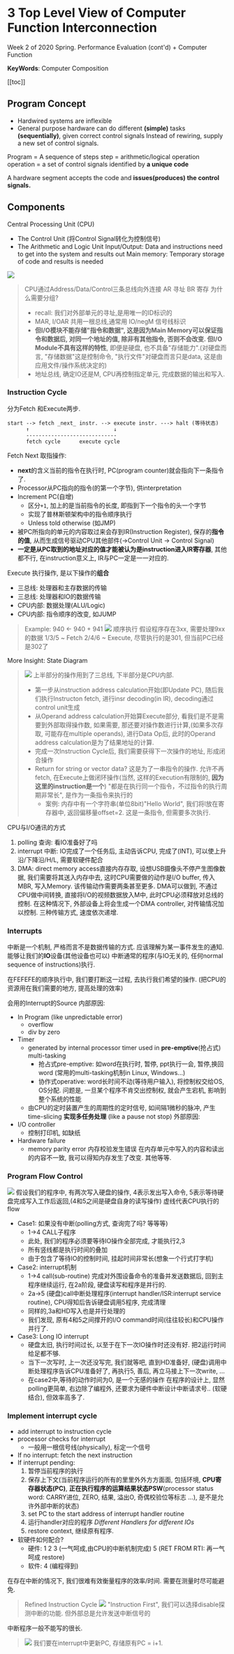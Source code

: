 # 3 Top Level View of Computer Function Interconnection

<!-----
title: 【Computer Composition】3 Top Level View of Computer Function Interconnection
url: cc-top
date: 2020-03-16 14:02:48
tags: 
- Computer Composition

categories: 
- Courses

----->

Week 2 of 2020 Spring. Performance Evaluation (cont'd) + Computer Function

**KeyWords**: Computer Composition

<!--more-->

[[toc]]

## Program Concept
- Hardwired systems are inflexible
- General purpose hardware can do different **(simple)** tasks **(sequentially)**, given correct control signals
  Instead of rewiring, supply a new set of control signals.

Program = A sequence of steps
step = arithmetic/logical operation
operation = a set of control signals identified by **a unique code**

A hardware segment accepts the code and **issues(produces) the control signals.**

## Components
Central Processing Unit (CPU)
- The Control Unit (将Control Signal转化为控制信号)
- The Arithmetic and Logic Unit
Input/Output: Data and instructions need to get into the system and results out
Main memory: Temporary storage of code and results is needed

![](./img/0311-2.png)
> CPU通过Address/Data/Control三条总线向外连接
> AR 寻址
> BR 寄存
> 为什么需要分组?
> - recall: 我们对外部单元的寻址,是用唯一的ID标识的
> - MAR, I/OAR 共用一根总线,通常用 IO/negM 信号线标识
> - **但I/O模块不能存储"指令和数据", 这是因为Main Memory可以保证指令和数据后, 对同一个地址的值, 除非有其他指令, 否则不会改变. 但I/O Module不具有这样的特性**, 即便是硬盘, 也不具备"存储能力".(对硬盘而言, "存储数据"这是控制命令, "执行文件"对硬盘而言只是data, 这是由应用文件/操作系统决定的)
> - 地址总线, 确定IO还是M, CPU再控制指定单元, 完成数据的输出和写入.

### Instruction Cycle
分为Fetch 和Execute两步.
```
start --> fetch _next_ instr. --> execute instr. ---> halt (等待状态)
      ↑                           ↓
      -----------------------------
      fetch cycle      execute cycle
```

Fetch Next 取指操作:
- **next**的含义当前的指令在执行时, PC(program counter)就会指向下一条指令了.
- Processor从PC指向的指令(的第一个字节), 供interpretation
- Increment PC(自增)
  - 区分`+1`, 加上的是当前指令的长度, 即指到下一个指令的头一个字节
  - 实现了普林斯顿架构中的指令顺序执行
  - Unless told otherwise (如JMP)
- 被PC所指向的单元的内容取过来会存到IR(Instruction Register), 保存的**指令的值**, 从而生成信号驱动CPU其他部件(->Control Unit -> Control Signal)
- **一定是从PC取到的地址对应的值才能被认为是instruction进入IR寄存器**, 其他都不行, 在instruction意义上, IR与PC一定是一一对应的.

Execute 执行操作, 是以下操作的**组合**
- 三总线: 处理器和主存数据的传输
- 三总线: 处理器和IO的数据传输
- CPU内部: 数据处理(ALU/Logic)
- CPU内部: 指令顺序的改变, 如JUMP

> Example: 940 <- 940 + 941
> ![](./img/0316-1.jpg)
> 顺序执行
> 假设程序存在3xx, 需要处理9xx的数据
> 1/3/5 ~ Fetch
> 2/4/6 ~ Execute, 尽管执行的是301, 但当前PC已经是302了

More Insight: State Diagram
> ![](./img/0316-2.png)
> 上半部分的操作用到了三总线, 下半部分是CPU内部.
> - 第一步从instruction address calculation开始(即Update PC), 随后我们执行Instructon fetch, 进行insr decoding(in IR), decoding通过control unit生成
> - 从Operand address calculation开始算Execute部分, 看我们是不是需要到外部取得操作数, 如果需要, 那还要对操作数进行计算,(如果多次存取, 可能存在multiple operands), 进行Data Op后, 此时的Operand address calculation是为了结果地址的计算.
> - 完成一次Instruction Cycle后, 我们需要获得下一次操作的地址, 形成闭合操作
> - Return for string or vector data? 这是为了一串指令的操作. 允许不再fetch, 在Execute上做闭环操作(当然, 这样的Execution有限制的, **因为这里的instruction是一个**) "都是在执行同一个指令，不过指令的执行周期非常长", 是作为一条指令来执行的
>   - 案例: 内存中有一个字符串(单位8bit)"Hello World", 我们将l放在寄存器中, 返回偏移量offset=2. 这是一条指令, 但需要多次执行.


CPU与I/O通讯的方式
1. polling 查询: 看IO准备好了吗
2. interrupt 中断: IO完成了一个任务后, 主动告诉CPU, 完成了(INT), 可以使上升沿/下降沿/H/L, 需要软硬件配合
3. DMA: direct memory access直接内存存取, 设想USB摄像头不停产生图像数据, 我们需要将其送入内存中去, 这时CPU需要做的动作是I/O buffer, 传入MBR, 写入Memory. 该传输动作需要两条甚至更多. DMA可以做到, 不通过CPU做中间转换, 直接将I/O的视频数据放入M中, 此时CPU必须释放对总线的控制. 在这种情况下, 外部设备上将会生成一个DMA controller, 对传输情况加以控制.
三种传输方式, 速度依次递增.


### Interrupts
中断是一个机制, 严格而言不是数据传输的方式. 应该理解为某一事件发生的通知. 能够让我们的**IO**设备(其他设备也可以) 中断通常的程序(与IO无关的, 任何normal sequence of instructions)执行.

在FEFEFE的顺序执行中, 我们要打断这一过程, 去执行我们希望的操作. (把CPU的资源用在我们需要的地方, 提高处理的效率)

会用的Interrupt的Source
内部原因:
- In Program (like unpredictable error)
  - overflow
  - div by zero
- Timer
  - generated by internal processor timer used in **pre-emptive**(抢占式) multi-tasking
    - 抢占式pre-emptive: 如word在执行时, 暂停, ppt执行一会, 暂停,换回word (常用的multi-tasking机制in Linux, Windows...)
    - 协作式operative: word长时间不动(等待用户输入), 将控制权交给OS, OS分配. 问题是, 一旦某个程序不肯交出控制权, 就会产生宕机, 影响到整个系统的性能
  - 由CPU的定时装置产生的周期性的定时信号, 如间隔1微秒的脉冲, 产生time-slicing **实现多任务处理** (like a pause not stop)
外部原因:
- I/O controller
  - 控制打印机, 如缺纸
- Hardware failure
  - memory parity error 内存校验发生错误
    在内存单元中写入的内容和读出的内容不一致, 我可以得知内存发生了改变.
其他等等.

### Program Flow Control
![](./img/0316-3.png)
假设我们的程序中, 有两次写入硬盘的操作, 4表示发出写入命令, 5表示等待硬盘完成写入工作后返回,(4和5之间是硬盘自身的读写操作) 虚线代表CPU执行的flow
- Case1: 如果没有中断(polling方式, 查询完了吗? 等等等)
  - 1->4 CALL子程序
  - 此处, 我们的程序必须要等待IO操作全部完成, 才能执行2,3
  - 所有竖线都是执行时间的叠加
  - 由于包含了等待IO的控制时间, 挂起时间非常长(想象一个行式打字机)
- Case2: interrupt机制
  - 1->4 call(sub-routine) 完成对外围设备命令的准备并发送数据后, 回到主程序继续运行, 在2a阶段, 硬盘读写和程序是并行的.
  - 2a->5 (硬盘)call中断处理程序(interrupt handler/ISR:interrupt service routine), CPU得知后告诉硬盘调用5程序, 完成清理
  - 同样的,3a和HD写入也是并行处理的
  - 我们发现, 原有4和5之间撑开的I/O command时间(往往较长)和CPU操作并行了.
- Case3: Long IO interrupt
  - 硬盘太旧, 执行时间过长, 以至于在下一次IO操作时还没有好. 把2运行时间给足都不够.
  - 当下一次写时, 上一次还没写完, 我们就等吧, 直到HD准备好, (硬盘)调用中断处理程序告诉CPU准备好了, 再执行5, 善后, 再立马接上下一次write, ...
  - 在case2中,等待的动作时间为0, 是一个无感的操作
在程序的设计上, 显然polling更简单, 右边除了编程外, 还要求为硬件中断设计中断请求号.. (软硬结合), 但效率高多了.

### Implement interrupt cycle

- add interrupt to instruction cycle
- processor checks for interrupt
  - 一般用一根信号线(physically), 标定一个信号
- If no interrupt: fetch the next instruction
- If interrupt pending:
  1. 暂停当前程序的执行
  2. 保存上下文(当前程序运行的所有的里里外外方方面面, 包括环境, **CPU寄存器状态(PC)**, **正在执行程序的运算结果状态PSW**(processor status word: CARRY进位, ZERO, 结果, 溢出O, 奇偶校验位等标志 ...), 是不是允许外部中断的状态)
  3. set PC to the start address of interrupt handler routine
  4. 运行handler对应的程序 _Different Handlers for different IOs_
  5. restore context, 继续原有程序.
- 软硬件如何配合?
  - 硬件: 1 2 3 (一气呵成,由CPU的中断机制完成) 5 (RET FROM RTI: 再一气呵成 restore)
  - 软件: 4 (编程得到)

在存在中断的情况下, 我们很难有效衡量程序的效率/时间. 需要在测量时尽可能避免.

> Refined Instruction Cycle
> ![](./img/0316-4.png)
> "Instruction First", 我们可以选择disable探测中断的功能.
> 但外部总是允许发送中断信号的

中断程序一般不能写的很长.
> ![](./img/0316-5.png)
> 我们要在interrupt中更新PC, 存储原有PC = i+1.
